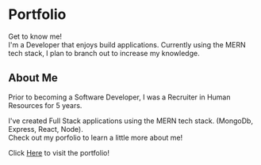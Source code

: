 # Portfolio

Get to know me!\
I'm a Developer that enjoys build applications. Currently using the MERN tech stack, I plan to branch out to increase my knowledge.

## About Me

Prior to becoming a Software Developer, I was a Recruiter in Human Resources for 5 years.

I've created Full Stack applications using the MERN tech stack. (MongoDb, Express, React, Node).\
Check out my porfolio to learn a little more about me!

Click [Here](https://nguyenvbrc.github.io/Portfolio) to visit the portfolio!


